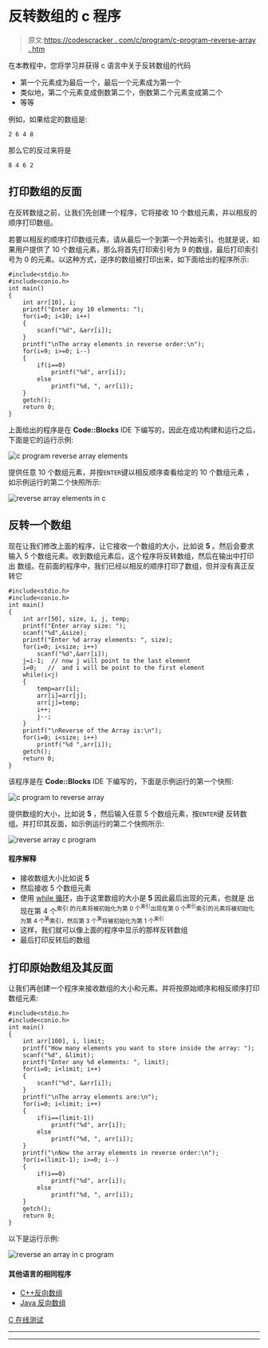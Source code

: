 # 反转数组的 c 程序

> 原文:[https://codescracker . com/c/program/c-program-reverse-array . htm](https://codescracker.com/c/program/c-program-reverse-array.htm)

在本教程中，您将学习并获得 c 语言中关于反转数组的代码

*   第一个元素成为最后一个，最后一个元素成为第一个
*   类似地，第二个元素变成倒数第二个，倒数第二个元素变成第二个
*   等等

例如，如果给定的数组是:

```
2 6 4 8
```

那么它的反过来将是

```
8 4 6 2
```

## 打印数组的反面

在反转数组之前，让我们先创建一个程序，它将接收 10 个数组元素，并以相反的顺序打印数组。

若要以相反的顺序打印数组元素，请从最后一个到第一个开始索引。也就是说，如果用户提供了 10 个数组元素，那么将首先打印索引号为 9 的数组，最后打印索引号为 0 的元素。以这种方式，逆序的数组被打印出来，如下面给出的程序所示:

```
#include<stdio.h>
#include<conio.h>
int main()
{
    int arr[10], i;
    printf("Enter any 10 elements: ");
    for(i=0; i<10; i++)
    {
        scanf("%d", &arr[i]);
    }
    printf("\nThe array elements in reverse order:\n");
    for(i=9; i>=0; i--)
    {
        if(i==0)
            printf("%d", arr[i]);
        else
            printf("%d, ", arr[i]);
    }
    getch();
    return 0;
}
```

上面给出的程序是在 **Code::Blocks** IDE 下编写的，因此在成功构建和运行之后，下面是它的运行示例:

![c program reverse array elements](../Images/4818f7819f17bf55d3f4f5b82b58c7cd.png)

提供任意 10 个数组元素，并按`ENTER`键以相反顺序查看给定的 10 个数组元素 ，如示例运行的第二个快照所示:

![reverse array elements in c](../Images/f0e38f97dc887a5711ef8ddfb3cf0f9a.png)

## 反转一个数组

现在让我们修改上面的程序，让它接收一个数组的大小，比如说 **5** 。然后会要求 输入 5 个数组元素。收到数组元素后，这个程序将反转数组，然后在输出中打印出 数组。在前面的程序中，我们已经以相反的顺序打印了数组，但并没有真正反转它

```
#include<stdio.h>
#include<conio.h>
int main()
{
    int arr[50], size, i, j, temp;
    printf("Enter array size: ");
    scanf("%d",&size);
    printf("Enter %d array elements: ", size);
    for(i=0; i<size; i++)
        scanf("%d",&arr[i]);
    j=i-1;  // now j will point to the last element
    i=0;   //  and i will be point to the first element
    while(i<j)
    {
        temp=arr[i];
        arr[i]=arr[j];
        arr[j]=temp;
        i++;
        j--;
    }
    printf("\nReverse of the Array is:\n");
    for(i=0; i<size; i++)
        printf("%d ",arr[i]);
    getch();
    return 0;
}
```

该程序是在 **Code::Blocks** IDE 下编写的，下面是示例运行的第一个快照:

![c program to reverse array](../Images/d02058279c8668fff21195b339060239.png)

提供数组的大小，比如说 **5** ，然后输入任意 5 个数组元素，按`ENTER`键 反转数组。并打印其反面，如示例运行的第二个快照所示:

![reverse array c program](../Images/522e19aa28918def2c74261a0c84e3ae.png)

#### 程序解释

*   接收数组大小比如说 **5**
*   然后接收 5 个数组元素
*   使用 [while 循环](/c/c-while-loop.htm)，由于这里数组的大小是 **5** 因此最后出现的元素，也就是 出现在第 4 个<sup>索引 的元素将被初始化为第 0 个<sup>索引</sup>出现在第 0 个<sup>索引</sup>索引的元素将被初始化为第 4 个<sup>第</sup>索引，然后第 3 个<sup>第</sup>将被初始化为第 1 个<sup>索引</sup></sup>
*   这样，我们就可以像上面的程序中显示的那样反转数组
*   最后打印反转后的数组

## 打印原始数组及其反面

让我们再创建一个程序来接收数组的大小和元素。并将按原始顺序和相反顺序打印数组元素:

```
#include<stdio.h>
#include<conio.h>
int main()
{
    int arr[100], i, limit;
    printf("How many elements you want to store inside the array: ");
    scanf("%d", &limit);
    printf("Enter any %d elements: ", limit);
    for(i=0; i<limit; i++)
    {
        scanf("%d", &arr[i]);
    }
    printf("\nThe array elements are:\n");
    for(i=0; i<limit; i++)
    {
        if(i==(limit-1))
            printf("%d", arr[i]);
        else
            printf("%d, ", arr[i]);
    }
    printf("\nNow the array elements in reverse order:\n");
    for(i=(limit-1); i>=0; i--)
    {
        if(i==0)
            printf("%d", arr[i]);
        else
            printf("%d, ", arr[i]);
    }
    getch();
    return 0;
}
```

以下是运行示例:

![reverse an array in c program](../Images/73073f8780de84ecd3e8a83778d0fcde.png)

#### 其他语言的相同程序

*   [C++反向数组](/cpp/program/cpp-program-reverse-array.htm)
*   [Java 反向数组](/java/program/java-program-reverse-array.htm)

[C 在线测试](/exam/showtest.php?subid=2)

* * *

* * *